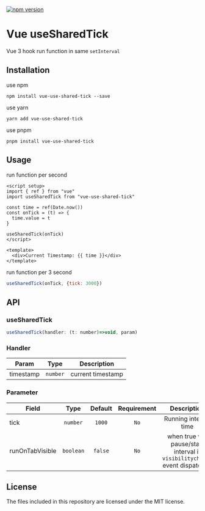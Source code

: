 [![npm version](https://img.shields.io/npm/v/vue-use-shared-tick?color=g)](https://www.npmjs.com/package/vue-use-shared-tick)


# Vue useSharedTick

Vue 3 hook run function in same `setInterval`

## Installation

use npm
```
npm install vue-use-shared-tick --save
```

use yarn
```
yarn add vue-use-shared-tick
```

use pnpm
```
pnpm install vue-use-shared-tick
```

## Usage

run function per second

```vue
<script setup>
import { ref } from "vue"
import useSharedTick from "vue-use-shared-tick"

const time = ref(Date.now())
const onTick = (t) => {
  time.value = t
}

useSharedTick(onTick)
</script>

<template>
  <div>Current Timestamp: {{ time }}</div>
</template>
```

run function per 3 second

```js
useSharedTick(onTick, {tick: 3000})
```

## API

### useSharedTick

```js
useSharedTick(handler: (t: number)=>void, param)
```

### Handler

| Param | Type | Description |
|---|---|---|
|timestamp|`number`|current timestamp|


### Parameter

| Field | Type | Default | Requirement |Description |
|---|:---:|:---:|:---:|:---:|
| tick | `number` | `1000` | `No` | Running interval time |
| runOnTabVisible | `boolean` | `false` | `No` | when true will pause/start interval if `visibilitychange` event dispatched |

## License
The files included in this repository are licensed under the MIT license.